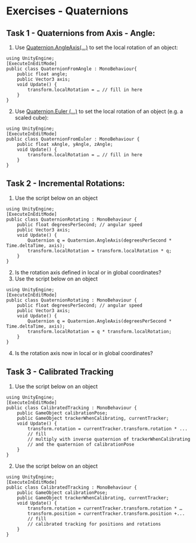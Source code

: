 # Exercises - Quaternions

## Task 1 - Quaternions from Axis - Angle:

1. Use [Quaternion.AngleAxis(...)](https://docs.unity3d.com/ScriptReference/Quaternion.AngleAxis.html) to set the local rotation of an object:

```
using UnityEngine;
[ExecuteInEditMode]
public class QuaternionFromAngle : MonoBehaviour{
    public float angle;
    public Vector3 axis;
    void Update() {
        transform.localRotation = … // fill in here
    }
}
```

2. Use [Quaternion.Euler (...)](https://docs.unity3d.com/ScriptReference/Quaternion.Euler.html) to set the local rotation of an object (e.g. a scaled cube):

```
using UnityEngine;
[ExecuteInEditMode]
public class QuaternionFromEuler : MonoBehaviour {
    public float xAngle, yAngle, zAngle;
    void Update() {
        transform.localRotation = … // fill in here
    }
}
```

## Task 2 - Incremental Rotations:

1. Use the script below on an object

```
using UnityEngine;
[ExecuteInEditMode]
public class QuaternionRotating : MonoBehaviour {
    public float degreesPerSecond; // angular speed
    public Vector3 axis;
    void Update() {
        Quaternion q = Quaternion.AngleAxis(degreesPerSecond * Time.deltaTime, axis);
        transform.localRotation = transform.localRotation * q;
    }
}
```

2. Is the rotation axis defined in local or in global coordinates?
3. Use the script below on an object

```
using UnityEngine;
[ExecuteInEditMode]
public class QuaternionRotating : MonoBehaviour {
    public float degreesPerSecond; // angular speed
    public Vector3 axis;
    void Update() {
        Quaternion q = Quaternion.AngleAxis(degreesPerSecond * Time.deltaTime, axis);
        transform.localRotation = q * transform.localRotation;
    }
}
```

4. Is the rotation axis now in local or in global coordinates?

## Task 3 - Calibrated Tracking

1. Use the script below on an object

```
using UnityEngine;
[ExecuteInEditMode]
public class CalibratedTracking : MonoBehaviour {
    public GameObject calibrationPose;
    public GameObject trackerWhenCalibrating, currentTracker;
    void Update() {
        transform.rotation = currentTracker.transform.rotation * ...
        // fill
        // multiply with inverse quaternion of trackerWhenCalibrating
        // and the quaternion of calibrationPose
    }
}
```

2. Use the script below on an object

```
using UnityEngine;
[ExecuteInEditMode]
public class CalibratedTracking : MonoBehaviour {
    public GameObject calibrationPose;
    public GameObject trackerWhenCalibrating, currentTracker;
    void Update() {
        transform.rotation = currentTracker.transform.rotation * …
        transform.position = currentTracker.transform.position +...
        // fill
        // calibrated tracking for positions and rotations
    }
}
```
